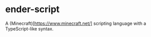 # ender-script
A (Minecraft)[https://www.minecraft.net/] scripting language with a TypeScript-like syntax.
